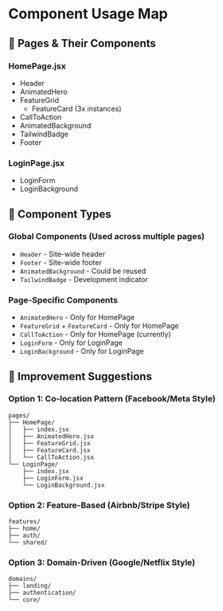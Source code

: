 # Component Usage Map

## 📄 Pages & Their Components

### HomePage.jsx
- Header
- AnimatedHero
- FeatureGrid
  - FeatureCard (3x instances)
- CallToAction
- AnimatedBackground
- TailwindBadge
- Footer

### LoginPage.jsx
- LoginForm
- LoginBackground

## 🧩 Component Types

### Global Components (Used across multiple pages)
- `Header` - Site-wide header
- `Footer` - Site-wide footer
- `AnimatedBackground` - Could be reused
- `TailwindBadge` - Development indicator

### Page-Specific Components
- `AnimatedHero` - Only for HomePage
- `FeatureGrid` + `FeatureCard` - Only for HomePage
- `CallToAction` - Only for HomePage (currently)
- `LoginForm` - Only for LoginPage
- `LoginBackground` - Only for LoginPage

## 🎯 Improvement Suggestions

### Option 1: Co-location Pattern (Facebook/Meta Style)
```
pages/
├── HomePage/
│   ├── index.jsx
│   ├── AnimatedHero.jsx
│   ├── FeatureGrid.jsx
│   ├── FeatureCard.jsx
│   └── CallToAction.jsx
└── LoginPage/
    ├── index.jsx
    ├── LoginForm.jsx
    └── LoginBackground.jsx
```

### Option 2: Feature-Based (Airbnb/Stripe Style)
```
features/
├── home/
├── auth/
└── shared/
```

### Option 3: Domain-Driven (Google/Netflix Style)
```
domains/
├── landing/
├── authentication/
└── core/
```
